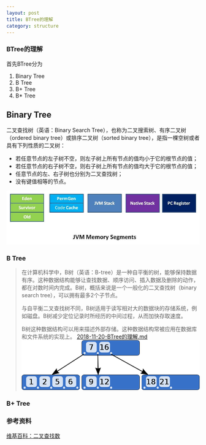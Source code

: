 ```yaml
---
layout: post
title: BTree的理解
category: structure
---
```


### BTree的理解
首先BTree分为 

1. Binary Tree
2. B Tree
3. B+ Tree
4. B* Tree

## Binary Tree

二叉查找树（英语：Binary Search Tree），也称为二叉搜索树、有序二叉树（ordered binary tree）或排序二叉树（sorted binary tree），是指一棵空树或者具有下列性质的二叉树：

* 若任意节点的左子树不空，则左子树上所有节点的值均小于它的根节点的值；
* 若任意节点的右子树不空，则右子树上所有节点的值均大于它的根节点的值；
* 任意节点的左、右子树也分别为二叉查找树；
* 没有键值相等的节点。

![avatar](../_data/20141021141849_243.jpg)

### B Tree

> 在计算机科学中，B树（英语：B-tree）是一种自平衡的树，能够保持数据有序。这种数据结构能够让查找数据、顺序访问、插入数据及删除的动作，都在对数时间内完成。B树，概括来说是一个一般化的二叉查找树（binary search tree），可以拥有最多2个子节点。
> 
> 与自平衡二叉查找树不同，B树适用于读写相对大的数据块的存储系统，例如磁盘。B树减少定位记录时所经历的中间过程，从而加快存取速度。
> 
> B树这种数据结构可以用来描述外部存储。这种数据结构常被应用在数据库和文件系统的实现上。
[2018-11-20-BTree的理解.md](:storage/c7faa6e7-0171-4ec2-9d8a-ec9de2261fb8/6721e0b6.md)
![avatar](../_data/831px-B-tree.svg.png)


### B+ Tree


### 参考资料

<a href="https://zh.wikipedia.org/wiki/%E4%BA%8C%E5%85%83%E6%90%9C%E5%B0%8B%E6%A8%B9">维基百科：二叉查找数</a>
